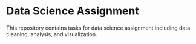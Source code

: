 # Data Science Assignment
This repository contains tasks for data science assignment including data cleaning, analysis, and visualization.
